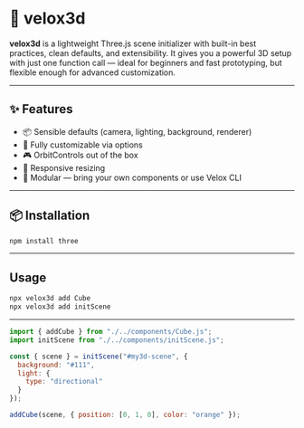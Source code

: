 # 🚀 velox3d

**velox3d** is a lightweight Three.js scene initializer with built-in best practices, clean defaults, and extensibility. It gives you a powerful 3D setup with just one function call — ideal for beginners and fast prototyping, but flexible enough for advanced customization.

---

## ✨ Features

- 📦 Sensible defaults (camera, lighting, background, renderer)
- 🔧 Fully customizable via options
- 🎮 OrbitControls out of the box
- 📐 Responsive resizing
- 🧩 Modular — bring your own components or use Velox CLI

---

## 📦 Installation

```bash
npm install three
```

---

## Usage
```bash
npx velox3d add Cube
npx velox3d add initScene
```

---
``` javascript
import { addCube } from "./../components/Cube.js";
import initScene from "./../components/initScene.js";

const { scene } = initScene("#my3d-scene", {
  background: "#111",
  light: {
    type: "directional"
  }
});

addCube(scene, { position: [0, 1, 0], color: "orange" });
```